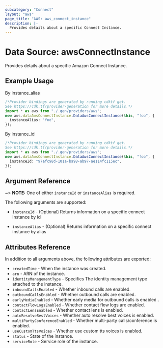 ```yaml
---
subcategory: "Connect"
layout: "aws"
page_title: "AWS: aws_connect_instance"
description: |-
  Provides details about a specific Connect Instance.
---
```


# Data Source: awsConnectInstance

Provides details about a specific Amazon Connect Instance.

## Example Usage

By instance\_alias

```typescript
/*Provider bindings are generated by running cdktf get.
See https://cdk.tf/provider-generation for more details.*/
import * as aws from "./.gen/providers/aws";
new aws.dataAwsConnectInstance.DataAwsConnectInstance(this, "foo", {
  instanceAlias: "foo",
});

```

By instance\_id

```typescript
/*Provider bindings are generated by running cdktf get.
See https://cdk.tf/provider-generation for more details.*/
import * as aws from "./.gen/providers/aws";
new aws.dataAwsConnectInstance.DataAwsConnectInstance(this, "foo", {
  instanceId: "97afc98d-101a-ba98-ab97-ae114fc115ec",
});

```

## Argument Reference

\~> **NOTE:** One of either `instanceId` or `instanceAlias` is required.

The following arguments are supported:

*   `instanceId` - (Optional) Returns information on a specific connect instance by id

*   `instanceAlias` - (Optional) Returns information on a specific connect instance by alias

## Attributes Reference

In addition to all arguments above, the following attributes are exported:

* `createdTime` - When the instance was created.
* `arn` - ARN of the instance.
* `identityManagementType` - Specifies The identity management type attached to the instance.
* `inboundCallsEnabled` - Whether inbound calls are enabled.
* `outboundCallsEnabled` - Whether outbound calls are enabled.
* `earlyMediaEnabled` - Whether early media for outbound calls is enabled .
* `contactFlowLogsEnabled` - Whether contact flow logs are enabled.
* `contactLensEnabled` - Whether contact lens is enabled.
* `autoResolveBestVoices` - Whether auto resolve best voices is enabled.
* `multiPartyConferenceEnabled` - Whether multi-party calls/conference is enabled.
* `useCustomTtsVoices` - Whether use custom tts voices is enabled.
* `status` - State of the instance.
* `serviceRole` - Service role of the instance.
